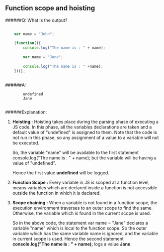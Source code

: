 ## Function scope and hoisting

######Q: What is the output?

```js
	
	var name = "John";
	
	(function(){
	  	console.log("The name is : " + name);
	  
	  	var name = "Jane";
	  
	  	console.log("The name is : " +name); 
	})();
	
```	

######A:

```
		undefined
		Jane
	
```

######Explanation:

1. **Hoisting :** Hoisting takes place during the parsing phase of executing a JS code. In this phase, all the variables declarations are taken and a default value of "undefined" is assigned to them. Note that the code is not run in this phase, so any assignment of a value to a variable will not be executed.

	So, the variable "name" will be available to the first statement console.log("The name is : " + name); but the variable will be having a value of "undefined".
	
	Hence the first value **undefined** will be logged.


2. **Function Scope :**  Every variable in JS is scoped at a function level, means variables which are declared inside a function is not accessible outside the function in which it is declared. 

3. **Scope chaining :** When a variable is not found in a function scope, the execution environment traverses to an outer scope to find the same. Otherwise, the variable which is found in the current scope is used.

	So in the above code, the statement var name = "Jane" declares a variable "name" which is local to the function scope. So the outer variable which has the same variable name is ignored, and the variable in current scope is used. Hence the second statement **console.log("The name is : " + name);** logs a value **Jane**.